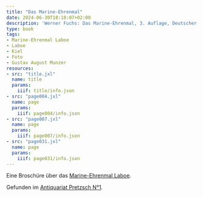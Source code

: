 ```yaml
---
title: "Das Marine-Ehrenmal"
date: 2024-06-30T18:18:07+02:00
description: 'Werner Fuchs: Das Marine-Ehrenmal, 3. Auflage, Deutscher Marinebund e.V. Wilhelmshaven 1962 <a class="worldcat" href="https://www.worldcat.org/de/title/249236780">&nbsp;</a>'
type: book
tags:
- Marine-Ehrenmal Laboe
- Laboe
- Kiel
- Foto
- Gustav August Munzer
resources:
- src: "title.jxl"
  name: title
  params:
    iiif: title/info.json
- src: "page004.jxl"
  name: page
  params:
    iiif: page004/info.json
- src: "page007.jxl"
  name: page
  params:
    iiif: page007/info.json
- src: "page031.jxl"
  name: page
  params:
    iiif: page031/info.json
---
```


Eine Broschüre über das [Marine-Ehrenmal Laboe](https://de.wikipedia.org/wiki/Marine-Ehrenmal_Laboe).
<!--more-->
<div class="source">Gefunden im <a href="https://antiquariat-pretzsch.de/">Antiquariat Pretzsch N°1</a>.</div>
